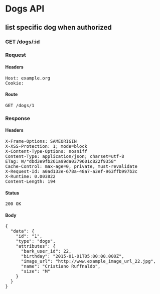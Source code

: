 # Dogs API

## list specific dog when authorized

### GET /dogs/:id
### Request

#### Headers

<pre>Host: example.org
Cookie: </pre>

#### Route

<pre>GET /dogs/1</pre>

### Response

#### Headers

<pre>X-Frame-Options: SAMEORIGIN
X-XSS-Protection: 1; mode=block
X-Content-Type-Options: nosniff
Content-Type: application/json; charset=utf-8
ETag: W/&quot;dbd3e9fb261a99da0379601c822f9358&quot;
Cache-Control: max-age=0, private, must-revalidate
X-Request-Id: a0ad133e-678a-48a7-a3ef-963ffb997b3c
X-Runtime: 0.003822
Content-Length: 194</pre>

#### Status

<pre>200 OK</pre>

#### Body

<pre>{
  "data": {
    "id": "1",
    "type": "dogs",
    "attributes": {
      "bark_user_id": 22,
      "birthday": "2015-01-01T05:00:00.000Z",
      "image_url": "http://www.example_image_url_22.jpg",
      "name": "Cristiano Ruffnaldo",
      "size": "M"
    }
  }
}</pre>
